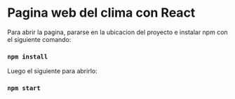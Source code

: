 # Pagina web del clima con React

Para abrir la pagina, pararse en la ubicacion del proyecto e instalar npm con el siguiente comando:

### `npm install`

Luego el siguiente para abrirlo:

### `npm start`